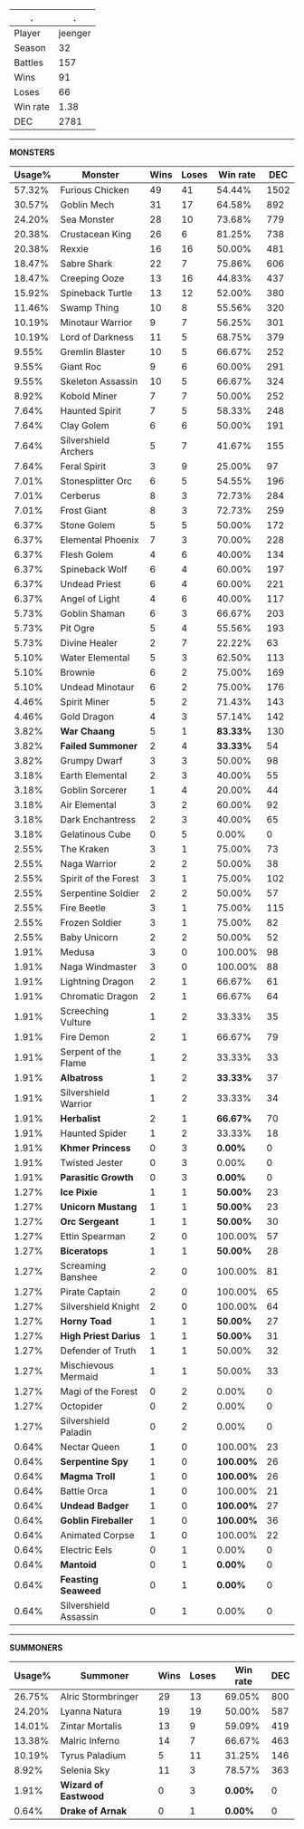 .|.
|-|-
Player|jeenger
Season|32
Battles|157
Wins|91
Loses|66
Win rate|1.38
DEC|2781

---
**MONSTERS**

Usage%|Monster|Wins|Loses|Win rate|DEC|
-|-|-|-|-|-|
57.32%|Furious Chicken|49|41|54.44%|1502|
30.57%|Goblin Mech|31|17|64.58%|892|
24.20%|Sea Monster|28|10|73.68%|779|
20.38%|Crustacean King|26|6|81.25%|738|
20.38%|Rexxie|16|16|50.00%|481|
18.47%|Sabre Shark|22|7|75.86%|606|
18.47%|Creeping Ooze|13|16|44.83%|437|
15.92%|Spineback Turtle|13|12|52.00%|380|
11.46%|Swamp Thing|10|8|55.56%|320|
10.19%|Minotaur Warrior|9|7|56.25%|301|
10.19%|Lord of Darkness|11|5|68.75%|379|
9.55%|Gremlin Blaster|10|5|66.67%|252|
9.55%|Giant Roc|9|6|60.00%|291|
9.55%|Skeleton Assassin|10|5|66.67%|324|
8.92%|Kobold Miner|7|7|50.00%|252|
7.64%|Haunted Spirit|7|5|58.33%|248|
7.64%|Clay Golem|6|6|50.00%|191|
7.64%|Silvershield Archers|5|7|41.67%|155|
7.64%|Feral Spirit|3|9|25.00%|97|
7.01%|Stonesplitter Orc|6|5|54.55%|196|
7.01%|Cerberus|8|3|72.73%|284|
7.01%|Frost Giant|8|3|72.73%|259|
6.37%|Stone Golem|5|5|50.00%|172|
6.37%|Elemental Phoenix|7|3|70.00%|228|
6.37%|Flesh Golem|4|6|40.00%|134|
6.37%|Spineback Wolf|6|4|60.00%|197|
6.37%|Undead Priest|6|4|60.00%|221|
6.37%|Angel of Light|4|6|40.00%|117|
5.73%|Goblin Shaman|6|3|66.67%|203|
5.73%|Pit Ogre|5|4|55.56%|193|
5.73%|Divine Healer|2|7|22.22%|63|
5.10%|Water Elemental|5|3|62.50%|113|
5.10%|Brownie|6|2|75.00%|169|
5.10%|Undead Minotaur|6|2|75.00%|176|
4.46%|Spirit Miner|5|2|71.43%|143|
4.46%|Gold Dragon|4|3|57.14%|142|
3.82%|**War Chaang**|5|1|**83.33%**|130|
3.82%|**Failed Summoner**|2|4|**33.33%**|54|
3.82%|Grumpy Dwarf|3|3|50.00%|98|
3.18%|Earth Elemental|2|3|40.00%|55|
3.18%|Goblin Sorcerer|1|4|20.00%|44|
3.18%|Air Elemental|3|2|60.00%|92|
3.18%|Dark Enchantress|2|3|40.00%|65|
3.18%|Gelatinous Cube|0|5|0.00%|0|
2.55%|The Kraken|3|1|75.00%|73|
2.55%|Naga Warrior|2|2|50.00%|38|
2.55%|Spirit of the Forest|3|1|75.00%|102|
2.55%|Serpentine Soldier|2|2|50.00%|57|
2.55%|Fire Beetle|3|1|75.00%|115|
2.55%|Frozen Soldier|3|1|75.00%|82|
2.55%|Baby Unicorn|2|2|50.00%|52|
1.91%|Medusa|3|0|100.00%|98|
1.91%|Naga Windmaster|3|0|100.00%|88|
1.91%|Lightning Dragon|2|1|66.67%|61|
1.91%|Chromatic Dragon|2|1|66.67%|64|
1.91%|Screeching Vulture|1|2|33.33%|35|
1.91%|Fire Demon|2|1|66.67%|79|
1.91%|Serpent of the Flame|1|2|33.33%|33|
1.91%|**Albatross**|1|2|**33.33%**|37|
1.91%|Silvershield Warrior|1|2|33.33%|34|
1.91%|**Herbalist**|2|1|**66.67%**|70|
1.91%|Haunted Spider|1|2|33.33%|18|
1.91%|**Khmer Princess**|0|3|**0.00%**|0|
1.91%|Twisted Jester|0|3|0.00%|0|
1.91%|**Parasitic Growth**|0|3|**0.00%**|0|
1.27%|**Ice Pixie**|1|1|**50.00%**|23|
1.27%|**Unicorn Mustang**|1|1|**50.00%**|23|
1.27%|**Orc Sergeant**|1|1|**50.00%**|30|
1.27%|Ettin Spearman|2|0|100.00%|57|
1.27%|**Biceratops**|1|1|**50.00%**|28|
1.27%|Screaming Banshee|2|0|100.00%|81|
1.27%|Pirate Captain|2|0|100.00%|65|
1.27%|Silvershield Knight|2|0|100.00%|64|
1.27%|**Horny Toad**|1|1|**50.00%**|27|
1.27%|**High Priest Darius**|1|1|**50.00%**|31|
1.27%|Defender of Truth|1|1|50.00%|32|
1.27%|Mischievous Mermaid|1|1|50.00%|33|
1.27%|Magi of the Forest|0|2|0.00%|0|
1.27%|Octopider|0|2|0.00%|0|
1.27%|Silvershield Paladin|0|2|0.00%|0|
0.64%|Nectar Queen|1|0|100.00%|23|
0.64%|**Serpentine Spy**|1|0|**100.00%**|26|
0.64%|**Magma Troll**|1|0|**100.00%**|26|
0.64%|Battle Orca|1|0|100.00%|21|
0.64%|**Undead Badger**|1|0|**100.00%**|27|
0.64%|**Goblin Fireballer**|1|0|**100.00%**|36|
0.64%|Animated Corpse|1|0|100.00%|22|
0.64%|Electric Eels|0|1|0.00%|0|
0.64%|**Mantoid**|0|1|**0.00%**|0|
0.64%|**Feasting Seaweed**|0|1|**0.00%**|0|
0.64%|Silvershield Assassin|0|1|0.00%|0|

---
**SUMMONERS**

Usage%|Summoner|Wins|Loses|Win rate|DEC|
-|-|-|-|-|-|
26.75%|Alric Stormbringer|29|13|69.05%|800|
24.20%|Lyanna Natura|19|19|50.00%|587|
14.01%|Zintar Mortalis|13|9|59.09%|419|
13.38%|Malric Inferno|14|7|66.67%|463|
10.19%|Tyrus Paladium|5|11|31.25%|146|
8.92%|Selenia Sky|11|3|78.57%|363|
1.91%|**Wizard of Eastwood**|0|3|**0.00%**|0|
0.64%|**Drake of Arnak**|0|1|**0.00%**|0|
